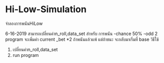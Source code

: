 # Hi-Low-Simulation
จำลองการพนันHiLow

6-16-2019
สามารถเปลี่ยนค่าn_roll,data_set
สำหรับ การพนัน
-chance 50%
-odd 2
program จะเพิ่มค่า current _bet *2  ถ้าพนันแล้วแพ้ แต่ถ้าชนะ จะกลับมาเริ่มที่ base
วิธีใช้
1. เปลี่ยนค่าn_roll,data_set
2. run program

